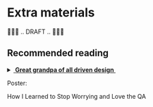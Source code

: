 # Extra materials

🚧🚧🚧 .. DRAFT .. 🚧🚧🚧

## Recommended reading 

<details><summary><ins>&nbsp;<b>Great grandpa of all driven design</b>&nbsp;</ins></summary>
&nbsp;

🚧 COMING...NEXT

</details>

Poster:

How I Learned to Stop Worrying and Love the QA
